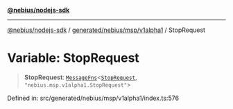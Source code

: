[**@nebius/nodejs-sdk**](../../../../../README.md)

***

[@nebius/nodejs-sdk](../../../../../README.md) / [generated/nebius/msp/v1alpha1](../README.md) / StopRequest

# Variable: StopRequest

> **StopRequest**: [`MessageFns`](../../../../../runtime/protos/core/interfaces/MessageFns.md)\<[`StopRequest`](../interfaces/StopRequest.md), `"nebius.msp.v1alpha1.StopRequest"`\>

Defined in: src/generated/nebius/msp/v1alpha1/index.ts:576
